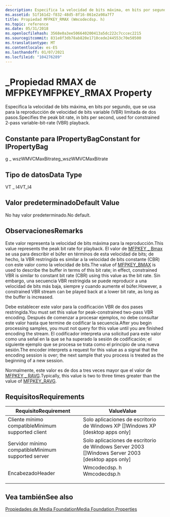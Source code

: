 ```yaml
---
description: Especifica la velocidad de bits máxima, en bits por segundo, que se usa para la reproducción de velocidad de bits variable (VBR) limitada de dos pasos.
ms.assetid: 51f161d2-f832-48d5-8f16-861e2a98a7f7
title: Propiedad MFPKEY_RMAX (Wmcodecdsp. h)
ms.topic: reference
ms.date: 05/31/2018
ms.openlocfilehash: 3568e0a3ee506640200413a5dc222c7cccec2215
ms.sourcegitcommit: 831e8f3db78ab820e1710cede244553c70e50500
ms.translationtype: MT
ms.contentlocale: es-ES
ms.lasthandoff: 01/07/2021
ms.locfileid: "104276289"
---
```

# <a name="mfpkey_rmax-property"></a><span data-ttu-id="a2f16-103">\_Propiedad RMAX de MFPKEY</span><span class="sxs-lookup"><span data-stu-id="a2f16-103">MFPKEY\_RMAX Property</span></span>

<span data-ttu-id="a2f16-104">Especifica la velocidad de bits máxima, en bits por segundo, que se usa para la reproducción de velocidad de bits variable (VBR) limitada de dos pasos.</span><span class="sxs-lookup"><span data-stu-id="a2f16-104">Specifies the peak bit rate, in bits per second, used for constrained 2-pass variable-bit-rate (VBR) playback.</span></span>

## <a name="constant-for-ipropertybag"></a><span data-ttu-id="a2f16-105">Constante para IPropertyBag</span><span class="sxs-lookup"><span data-stu-id="a2f16-105">Constant for IPropertyBag</span></span>

<span data-ttu-id="a2f16-106">g \_ wszWMVCMaxBitrate</span><span class="sxs-lookup"><span data-stu-id="a2f16-106">g\_wszWMVCMaxBitrate</span></span>

## <a name="data-type"></a><span data-ttu-id="a2f16-107">Tipo de datos</span><span class="sxs-lookup"><span data-stu-id="a2f16-107">Data Type</span></span>

<span data-ttu-id="a2f16-108">VT \_ I4</span><span class="sxs-lookup"><span data-stu-id="a2f16-108">VT\_I4</span></span>

## <a name="default-value"></a><span data-ttu-id="a2f16-109">Valor predeterminado</span><span class="sxs-lookup"><span data-stu-id="a2f16-109">Default Value</span></span>

<span data-ttu-id="a2f16-110">No hay valor predeterminado.</span><span class="sxs-lookup"><span data-stu-id="a2f16-110">No default.</span></span>

## <a name="remarks"></a><span data-ttu-id="a2f16-111">Observaciones</span><span class="sxs-lookup"><span data-stu-id="a2f16-111">Remarks</span></span>

<span data-ttu-id="a2f16-112">Este valor representa la velocidad de bits máxima para la reproducción.</span><span class="sxs-lookup"><span data-stu-id="a2f16-112">This value represents the peak bit rate for playback.</span></span> <span data-ttu-id="a2f16-113">El valor de [MFPKEY \_ Bmax](mfpkey-bmaxproperty.md) se usa para describir el búfer en términos de esta velocidad de bits; de hecho, la VBR restringida es similar a la velocidad de bits constante (CBR) con este valor como la velocidad de bits.</span><span class="sxs-lookup"><span data-stu-id="a2f16-113">The value of [MFPKEY\_BMAX](mfpkey-bmaxproperty.md) is used to describe the buffer in terms of this bit rate; in effect, constrained VBR is similar to constant bit rate (CBR) using this value as the bit rate.</span></span> <span data-ttu-id="a2f16-114">Sin embargo, una secuencia VBR restringida se puede reproducir a una velocidad de bits más baja, siempre y cuando aumente el búfer.</span><span class="sxs-lookup"><span data-stu-id="a2f16-114">However, a constrained VBR stream can be played back at a lower bit rate, as long as the buffer is increased.</span></span>

<span data-ttu-id="a2f16-115">Debe establecer este valor para la codificación VBR de dos pases restringida.</span><span class="sxs-lookup"><span data-stu-id="a2f16-115">You must set this value for peak-constrained two-pass VBR encoding.</span></span> <span data-ttu-id="a2f16-116">Después de comenzar a procesar ejemplos, no debe consultar este valor hasta que termine de codificar la secuencia.</span><span class="sxs-lookup"><span data-stu-id="a2f16-116">After you begin processing samples, you must not query for this value until you are finished encoding the stream.</span></span> <span data-ttu-id="a2f16-117">El codificador interpreta una solicitud para este valor como una señal en la que se ha superado la sesión de codificación; el siguiente ejemplo que se procesa se trata como el principio de una nueva sesión.</span><span class="sxs-lookup"><span data-stu-id="a2f16-117">The encoder interprets a request for this value as a signal that the encoding session is over; the next sample that you process is treated as the beginning of a new session.</span></span>

<span data-ttu-id="a2f16-118">Normalmente, este valor es de dos a tres veces mayor que el valor de [MFPKEY \_ RAVG](mfpkey-ravgproperty.md).</span><span class="sxs-lookup"><span data-stu-id="a2f16-118">Typically, this value is two to three times greater than the value of [MFPKEY\_RAVG](mfpkey-ravgproperty.md).</span></span>

## <a name="requirements"></a><span data-ttu-id="a2f16-119">Requisitos</span><span class="sxs-lookup"><span data-stu-id="a2f16-119">Requirements</span></span>



| <span data-ttu-id="a2f16-120">Requisito</span><span class="sxs-lookup"><span data-stu-id="a2f16-120">Requirement</span></span> | <span data-ttu-id="a2f16-121">Value</span><span class="sxs-lookup"><span data-stu-id="a2f16-121">Value</span></span> |
|-------------------------------------|-----------------------------------------------------------------------------------------|
| <span data-ttu-id="a2f16-122">Cliente mínimo compatible</span><span class="sxs-lookup"><span data-stu-id="a2f16-122">Minimum supported client</span></span><br/> | <span data-ttu-id="a2f16-123">Solo aplicaciones de escritorio de Windows XP \[\]</span><span class="sxs-lookup"><span data-stu-id="a2f16-123">Windows XP \[desktop apps only\]</span></span><br/>                                             |
| <span data-ttu-id="a2f16-124">Servidor mínimo compatible</span><span class="sxs-lookup"><span data-stu-id="a2f16-124">Minimum supported server</span></span><br/> | <span data-ttu-id="a2f16-125">Solo aplicaciones de escritorio de Windows Server 2003 \[\]</span><span class="sxs-lookup"><span data-stu-id="a2f16-125">Windows Server 2003 \[desktop apps only\]</span></span><br/>                                    |
| <span data-ttu-id="a2f16-126">Encabezado</span><span class="sxs-lookup"><span data-stu-id="a2f16-126">Header</span></span><br/>                   | <dl> <span data-ttu-id="a2f16-127"><dt>Wmcodecdsp. h</dt></span><span class="sxs-lookup"><span data-stu-id="a2f16-127"><dt>Wmcodecdsp.h</dt></span></span> </dl> |



## <a name="see-also"></a><span data-ttu-id="a2f16-128">Vea también</span><span class="sxs-lookup"><span data-stu-id="a2f16-128">See also</span></span>

<dl> <dt>

[<span data-ttu-id="a2f16-129">Propiedades de Media Foundation</span><span class="sxs-lookup"><span data-stu-id="a2f16-129">Media Foundation Properties</span></span>](media-foundation-properties.md)
</dt> </dl>

 

 




